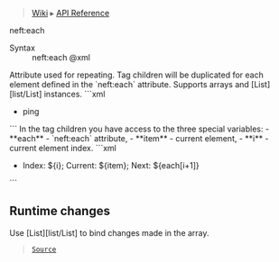 > [Wiki](Home) ▸ [API Reference](API-Reference)

neft:each
<dl><dt>Syntax</dt><dd>neft:each @xml</dd></dl>
Attribute used for repeating.
Tag children will be duplicated for each
element defined in the `neft:each` attribute.
Supports arrays and [List][list/List] instances.
```xml
<ul neft:each="[1, 2]">
  <li>ping</li>
</ul>
```
In the tag children you have access to the three special variables:
- **each** - `neft:each` attribute,
- **item** - current element,
- **i** - current element index.
```xml
<ul neft:each="List(['New York', 'Paris', 'Warsaw'])">
  <li>Index: ${i}; Current: ${item}; Next: ${each[i+1]}</li>
</ul>
```

## Runtime changes

Use [List][list/List] to bind changes made in the array.

> [`Source`](/Neft-io/neft/tree/master/src/document/file/parse/iterators.litcoffee#runtime-changes)

